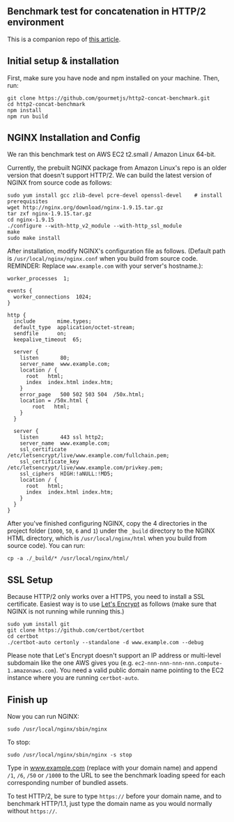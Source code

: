 ## Benchmark test for concatenation in HTTP/2 environment

This is a companion repo of [this article](https://medium.com/@asyncmax/the-right-way-to-bundle-your-assets-for-faster-sites-over-http-2-437c37efe3ff).

## Initial setup & installation
First, make sure you have node and npm installed on your machine. Then, run:
```
git clone https://github.com/gourmetjs/http2-concat-benchmark.git
cd http2-concat-benchmark
npm install
npm run build
```

## NGINX Installation and Config

We ran this benchmark test on AWS EC2 t2.small / Amazon Linux 64-bit.

Currently, the prebuilt NGINX package from Amazon Linux's repo is an older
version that doesn't support HTTP/2. We can build the latest version of
NGINX from source code as follows:

```
sudo yum install gcc zlib-devel pcre-devel openssl-devel    # install prerequisites
wget http://nginx.org/download/nginx-1.9.15.tar.gz
tar zxf nginx-1.9.15.tar.gz
cd nginx-1.9.15
./configure --with-http_v2_module --with-http_ssl_module
make
sudo make install
```

After installation, modify NGINX's configuration file as follows. (Default path
is `/usr/local/nginx/nginx.conf` when you build from source code.
REMINDER: Replace `www.example.com` with your server's hostname.):

```
worker_processes  1;

events {
  worker_connections  1024;
}

http {
  include       mime.types;
  default_type  application/octet-stream;
  sendfile      on;
  keepalive_timeout  65;

  server {
    listen       80;
    server_name  www.example.com;
    location / {
      root   html;
      index  index.html index.htm;
    }
    error_page   500 502 503 504  /50x.html;
    location = /50x.html {
        root   html;
    }
  }

  server {
    listen       443 ssl http2;
    server_name  www.example.com;
    ssl_certificate /etc/letsencrypt/live/www.example.com/fullchain.pem;
    ssl_certificate_key /etc/letsencrypt/live/www.example.com/privkey.pem;
    ssl_ciphers  HIGH:!aNULL:!MD5;
    location / {
      root   html;
      index  index.html index.htm;
    }
  }
}
```

After you've finished configuring NGINX, copy the 4 directories in the project
folder (`1000`, `50`, `6` and `1`) under the `_build` directory to the NGINX
HTML directory, which is `/usr/local/nginx/html` when you build from source
code). You can run:
```
cp -a ./_build/* /usr/local/nginx/html/
```

## SSL Setup

Because HTTP/2 only works over a HTTPS, you need to install a SSL certificate.
Easiest way is to use [Let's Encrypt](https://letsencrypt.org/) as follows
(make sure that NGINX is not running while running this.)

```
sudo yum install git
git clone https://github.com/certbot/certbot
cd certbot
./certbot-auto certonly --standalone -d www.example.com --debug
```

Please note that Let's Encrypt doesn't support an IP address or multi-level
subdomain like the one AWS gives you (e.g. `ec2-nnn-nnn-nnn-nnn.compute-1.amazonaws.com`).
You need a valid public domain name pointing to the EC2 instance where you are
running `certbot-auto`.

## Finish up

Now you can run NGINX:

```
sudo /usr/local/nginx/sbin/nginx
```

To stop:

```
sudo /usr/local/nginx/sbin/nginx -s stop
```

Type in www.example.com (replace with your domain name) and append
`/1`, `/6`, `/50` or `/1000` to the URL to see the benchmark loading speed for
each corresponding number of bundled assets.

To test HTTP/2, be sure to type `https://` before your domain name, and to
benchmark HTTP/1.1, just type the domain name as you would normally without
`https://`.
